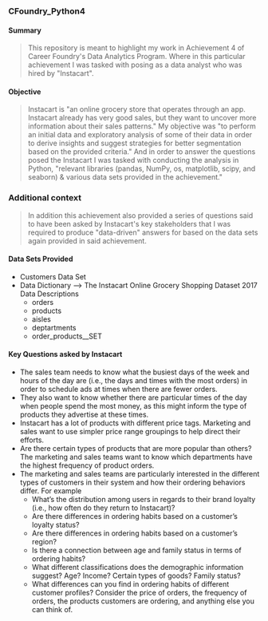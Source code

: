### CFoundry_Python4

#### Summary
> This repository is meant to highlight my work in Achievement 4 of Career Foundry's Data Analytics Program. Where in this particular achievement I was tasked with posing as a data analyst who was hired by "Instacart".

#### Objective
> Instacart is "an online grocery store that operates through an app. Instacart already has very good sales, but they want to uncover more information about their sales patterns." My objective was "to perform an initial data and exploratory analysis of some of their data in order to derive insights and suggest strategies for better segmentation based on the provided criteria." And in order to answer the questions posed the Instacart I was tasked with conducting the analysis in Python, "relevant libraries (pandas, NumPy, os, matplotlib, scipy, and seaborn) & various data sets provided in the achievement."

### Additional context
> In addition this achievement also provided a series of questions said to have been asked by Instacart's key stakeholders that I was required to produce "data-driven" answers for based on the data sets again provided in said achievement.

#### Data Sets Provided
- Customers Data Set
- Data Dictionary --> The Instacart Online Grocery Shopping Dataset 2017 Data Descriptions
  - orders
  - products
  - aisles
  - deptartments
  - order_products__SET

#### Key Questions asked by Instacart
- The sales team needs to know what the busiest days of the week and hours of the day are (i.e., the days and times with the most orders) in order to schedule ads at times when there are fewer orders.
- They also want to know whether there are particular times of the day when people spend the most money, as this might inform the type of products they advertise at these times.
- Instacart has a lot of products with different price tags. Marketing and sales want to use
simpler price range groupings to help direct their efforts.
- Are there certain types of products that are more popular than others? The marketing and sales teams want to know which departments have the highest frequency of product orders.
- The marketing and sales teams are particularly interested in the different types of customers in their system and how their ordering behaviors differ. For example
  - What’s the distribution among users in regards to their brand loyalty (i.e., how
often do they return to Instacart)?
  - Are there differences in ordering habits based on a customer’s loyalty status?
  - Are there differences in ordering habits based on a customer’s region?
  - Is there a connection between age and family status in terms of ordering habits?
  - What different classifications does the demographic information suggest? Age? Income? Certain types of goods? Family status?
  - What differences can you find in ordering habits of different customer profiles? Consider the price of orders, the frequency of orders, the products customers are ordering, and anything else you can think of.

